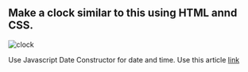 ## Make a clock similar to this using HTML annd CSS.
![clock](asset/clock.png)

Use Javascript Date Constructor for date and time. Use this article [link](https://www.digitalocean.com/community/tutorials/understanding-date-and-time-in-javascript)